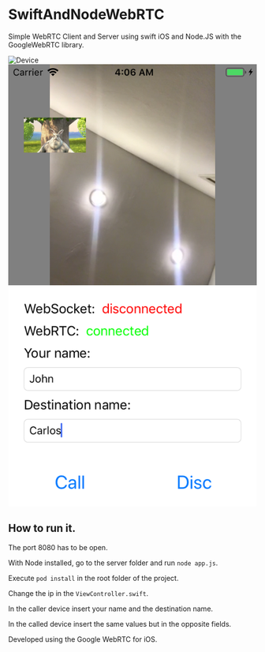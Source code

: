 # SwiftAndNodeWebRTC
Simple WebRTC Client and Server using swift iOS and Node.JS with the GoogleWebRTC library.

![Device](https://github.com/carloschfa/SwiftAndNodeWebRTC/blob/master/images/device.PNG)
![Simulator](https://github.com/carloschfa/SwiftAndNodeWebRTC/blob/master/images/simulator.png)

## How to run it.

The port 8080 has to be open.

With Node installed, go to the server folder and run `node app.js`.

Execute `pod install` in the root folder of the project.

Change the ip in the `ViewController.swift`.

In the caller device insert your name and the destination name.

In the called device insert the same values but in the opposite fields.

Developed using the Google WebRTC for iOS.



